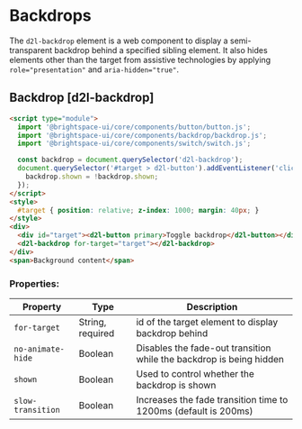 # Backdrops

The `d2l-backdrop` element is a web component to display a semi-transparent backdrop behind a specified sibling element. It also hides elements other than the target from assistive technologies by applying `role="presentation"` and `aria-hidden="true"`.

## Backdrop [d2l-backdrop]

<!-- docs: demo code properties name:d2l-backdrop size:small -->
```html
<script type="module">
  import '@brightspace-ui/core/components/button/button.js';
  import '@brightspace-ui/core/components/backdrop/backdrop.js';
  import '@brightspace-ui/core/components/switch/switch.js';

  const backdrop = document.querySelector('d2l-backdrop');
  document.querySelector('#target > d2l-button').addEventListener('click', () => {
    backdrop.shown = !backdrop.shown;
  });
</script>
<style>
  #target { position: relative; z-index: 1000; margin: 40px; }
</style>
<div>
  <div id="target"><d2l-button primary>Toggle backdrop</d2l-button></div>
  <d2l-backdrop for-target="target"></d2l-backdrop>
</div>
<span>Background content</span>
```

<!-- docs: start hidden content -->
### Properties:

| Property | Type | Description |
|--|--|--|
| `for-target` | String, required | id of the target element to display backdrop behind |
| `no-animate-hide` | Boolean | Disables the fade-out transition while the backdrop is being hidden |
| `shown` | Boolean | Used to control whether the backdrop is shown |
| `slow-transition` | Boolean | Increases the fade transition time to 1200ms (default is 200ms) |
<!-- docs: end hidden content -->
